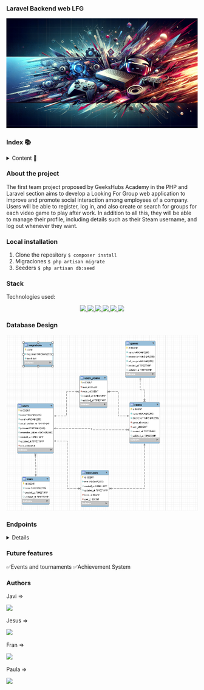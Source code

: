 ### Laravel Backend web LFG 
![BD](public/images/banner.webp)


### Index 📚

<details>
  <summary> Content 📝</summary>
  <ol>
    <li><a href="#about-the-project">About the project</a></li>
    <li><a href="#local-installation">Local installation</a></li>
    <li><a href="#stack">Stack</a></li>
    <li><a href="#database-diagram">Database Design</a></li>
    <li><a href="#endpoints">Endpoints</a></li>
    <li><a href="#Future-features">Future features</a></li>
    <li><a href="#authors">Authors</a></li>
  </ol>
</details>

### About the project 
<p>The first team project proposed by GeeksHubs Academy in the PHP and Laravel section aims to develop a Looking For Group web application to improve and promote social interaction among employees of a company. Users will be able to register, log in, and also create or search for groups for each video game to play after work. In addition to all this, they will be able to manage their profile, including details such as their Steam username, and log out whenever they want.</p>

### Local installation 
1. Clone the repository
  `$ composer install`
2. Migraciones
    `$ php artisan migrate`
3. Seeders
    `$ php artisan db:seed`



### Stack 
Technologies used:
<div align="center">
<a href="https://www.mysql.com/">
    <img src= "https://img.shields.io/badge/MySQL-00000F?style=for-the-badge&logo=mysql&logoColor=white"/>
</a>
<a href="https://www.php.net/">
    <img src= "https://img.shields.io/badge/PHP-777BB4?style=for-the-badge&logo=php&logoColor=white"/>
</a>
<a href="https://laravel.com/">
    <img src= "https://img.shields.io/badge/Laravel-FF2D20?style=for-the-badge&logo=laravel&logoColor=white"/>
</a>
<a href="https://getcomposer.org/">
    <img src= "https://img.shields.io/badge/Composer-885630?style=for-the-badge&logo=Composer&logoColor=white"/>
</a>
  <a href="https://git-scm.com/">
    <img src="https://img.shields.io/badge/GIT-E44C30?style=for-the-badge&logo=git&logoColor=white"/>
</a>
  <a href="https://www.postman.com/">
    <img src="https://img.shields.io/badge/Postman-FF6C37?style=for-the-badge&logo=Postman&logoColor=white"/>
</a>
</div>

### Database Design 

![BD](public/images/Captura.PNG)

### Endpoints 
<details>
- Users

    - Register:

            POST http://localhost:8000/api/register
        body:
        ``` json
            {
                "name": "",
                "nickname": ""
                "email": "",
                "password": ""
            }
        ```


    - Log in

            POST http://localhost:8000/api/login 
        body:
        ``` json
            {
                "email": "",
                "password": ""
            }
        ```

</details>

### Future features 

 ✅Events and tournaments
 ✅Achievement System



### Authors 
Javi =>

<a href="https://github.com/Javi-Gallego" target="_blank"><img src="https://img.shields.io/badge/GitHub-100000?style=for-the-badge&logo=github&logoColor=white" target="_blank"></a>
</p>
<p>
Jesus =>

<a href="https://github.com/JesusMatinezClavel" target="_blank"><img src="https://img.shields.io/badge/GitHub-100000?style=for-the-badge&logo=github&logoColor=white" target="_blank"></a>
</p>
<p>
Fran =>

<a href="https://github.com/FRR95" target="_blank"><img src="https://img.shields.io/badge/GitHub-100000?style=for-the-badge&logo=github&logoColor=white" target="_blank"></a>
</p>
<p>
Paula =>

<a href="https://github.com/almela09" target="_blank"><img src="https://img.shields.io/badge/GitHub-100000?style=for-the-badge&logo=github&logoColor=white" target="_blank"></a>
</p>
<p>






